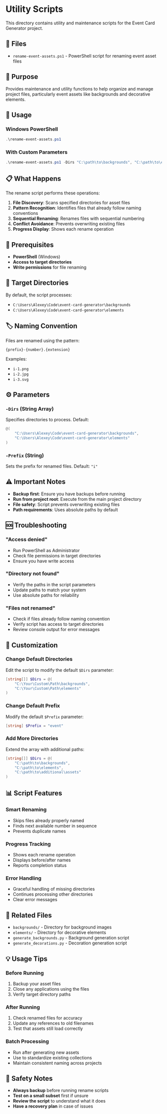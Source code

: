 # Utility Scripts

This directory contains utility and maintenance scripts for the Event Card Generator project.

## 📁 Files

- `rename-event-assets.ps1` - PowerShell script for renaming event asset files

## 🎯 Purpose

Provides maintenance and utility functions to help organize and manage project files, particularly event assets like backgrounds and decorative elements.

## 🚀 Usage

### Windows PowerShell
```powershell
.\rename-event-assets.ps1
```

### With Custom Parameters
```powershell
.\rename-event-assets.ps1 -Dirs "C:\path\to\backgrounds", "C:\path\to\elements" -Prefix "event"
```

## 📋 What Happens

The rename script performs these operations:

1. **File Discovery**: Scans specified directories for asset files
2. **Pattern Recognition**: Identifies files that already follow naming conventions
3. **Sequential Renaming**: Renames files with sequential numbering
4. **Conflict Avoidance**: Prevents overwriting existing files
5. **Progress Display**: Shows each rename operation

## 🔧 Prerequisites

- **PowerShell** (Windows)
- **Access to target directories**
- **Write permissions** for file renaming

## 📁 Target Directories

By default, the script processes:
- `C:\Users\Alexey\Code\event-card-generator\backgrounds`
- `C:\Users\Alexey\Code\event-card-generator\elements`

## 🏷️ Naming Convention

Files are renamed using the pattern:
```
{prefix}-{number}.{extension}
```

Examples:
- `i-1.png`
- `i-2.jpg`
- `i-3.svg`

## ⚙️ Parameters

### `-Dirs` (String Array)
Specifies directories to process. Default:
```powershell
@(
    "C:\Users\Alexey\Code\event-card-generator\backgrounds",
    "C:\Users\Alexey\Code\event-card-generator\elements"
)
```

### `-Prefix` (String)
Sets the prefix for renamed files. Default: `"i"`

## ⚠️ Important Notes

- **Backup first**: Ensure you have backups before running
- **Run from project root**: Execute from the main project directory
- **File safety**: Script prevents overwriting existing files
- **Path requirements**: Uses absolute paths by default

## 🆘 Troubleshooting

### "Access denied"
- Run PowerShell as Administrator
- Check file permissions in target directories
- Ensure you have write access

### "Directory not found"
- Verify the paths in the script parameters
- Update paths to match your system
- Use absolute paths for reliability

### "Files not renamed"
- Check if files already follow naming convention
- Verify script has access to target directories
- Review console output for error messages

## 🔄 Customization

### Change Default Directories
Edit the script to modify the default `$Dirs` parameter:
```powershell
[string[]] $Dirs = @(
    "C:\Your\Custom\Path\backgrounds",
    "C:\Your\Custom\Path\elements"
)
```

### Change Default Prefix
Modify the default `$Prefix` parameter:
```powershell
[string] $Prefix = "event"
```

### Add More Directories
Extend the array with additional paths:
```powershell
[string[]] $Dirs = @(
    "C:\path\to\backgrounds",
    "C:\path\to\elements",
    "C:\path\to\additional\assets"
)
```

## 📊 Script Features

### **Smart Renaming**
- Skips files already properly named
- Finds next available number in sequence
- Prevents duplicate names

### **Progress Tracking**
- Shows each rename operation
- Displays before/after names
- Reports completion status

### **Error Handling**
- Graceful handling of missing directories
- Continues processing other directories
- Clear error messages

## 🔗 Related Files

- `backgrounds/` - Directory for background images
- `elements/` - Directory for decorative elements
- `generate_backgrounds.py` - Background generation script
- `generate_decorations.py` - Decoration generation script

## 💡 Usage Tips

### **Before Running**
1. Backup your asset files
2. Close any applications using the files
3. Verify target directory paths

### **After Running**
1. Check renamed files for accuracy
2. Update any references to old filenames
3. Test that assets still load correctly

### **Batch Processing**
- Run after generating new assets
- Use to standardize existing collections
- Maintain consistent naming across projects

## 🚨 Safety Notes

- **Always backup** before running rename scripts
- **Test on a small subset** first if unsure
- **Review the script** to understand what it does
- **Have a recovery plan** in case of issues
